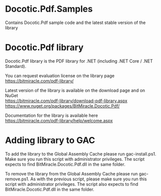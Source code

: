 # Docotic.Pdf.Samples
Contains Docotic.Pdf sample code and the latest stable version of the library

# Docotic.Pdf library
Docotic.Pdf library is the PDF library for .NET (including .NET Core / .NET Standard).

You can request evaluation license on the library page  
https://bitmiracle.com/pdf-library/

Latest version of the library is available on the download page and on NuGet  
https://bitmiracle.com/pdf-library/download-pdf-library.aspx  
https://www.nuget.org/packages/BitMiracle.Docotic.Pdf/

Documentation for the library is available here  
https://bitmiracle.com/pdf-library/help/welcome.aspx

# Adding library to GAC
To add the library to the Global Assembly Cache please run gac-install.ps1. Make sure you run
this script with administrator privileges. The script expects to find BitMiracle.Docotic.Pdf.dll
in the same folder.

To remove the library from the Global Assembly Cache please run gac-remove.ps1. As with the 
previous script, please make sure you run this script with administrator privileges. 
The script also expects to find BitMiracle.Docotic.Pdf.dll in the same folder.
